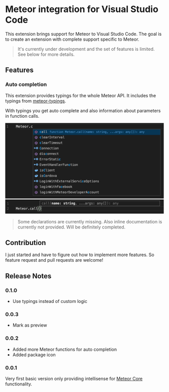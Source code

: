 # Meteor integration for Visual Studio Code

This extension brings support for Meteor to Visual Studio Code. The goal is to create an extension with complete support specific to Meteor.

> It's currently under development and the set of features is limited. See below for more details.

## Features

### Auto completion

This extension provides typings for the whole Meteor API. It includes the typings from [meteor-typings](https://github.com/meteor-typings/meteor).

With typings you get auto complete and also information about parameters in function calls.

![auto complete](/images/autocomplete.png)
![parameter info](/images/signature.png)

> Some declarations are currently missing. Also inline documentation is currently not provided. Will be definitely completed.

## Contribution

I just started and have to figure out how to implement more features.
So feature request and pull requests are welcome!

## Release Notes

### 0.1.0

- Use typings instead of custom logic

### 0.0.3

- Mark as preview

### 0.0.2

- Added more Meteor functions for auto completion
- Added package icon

### 0.0.1

Very first basic version only providing intellisense for [Meteor Core](http://docs.meteor.com/api/core.html) functionality.
